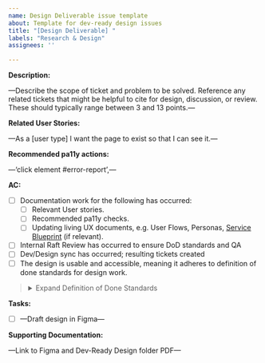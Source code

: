 ```yaml
---
name: Design Deliverable issue template
about: Template for dev-ready design issues
title: "[Design Deliverable] "
labels: "Research & Design"
assignees: ''

---
```


**Description:**

—Describe the scope of ticket and problem to be solved. Reference any related tickets that might be helpful to cite for design, discussion, or review. These should typically range between 3 and 13 points.—

**Related User Stories:**

—As a [user type] I want the page to exist so that I can see it.—

**Recommended pa11y actions:**

—‘click element #error-report’,—

**AC:**

- [ ] Documentation work for the following has occurred:
   - [ ] Relevant User stories.
   - [ ] Recommended pa11y checks.
   - [ ] Updating living UX documents, e.g. User Flows, Personas, [Service Blueprint](https://www.figma.com/design/irgQPLTrajxCXNiYBTEnMV/TDP-Mockups-For-Feedback?node-id=9080-4762) (if relevant).
- [ ] Internal Raft Review has occurred to ensure DoD standards and QA
- [ ] Dev/Design sync has occurred; resulting tickets created
- [ ] The design is usable and accessible, meaning it adheres to definition of done standards for design work.
> <details>
>      <summary>Expand Definition of Done Standards</summary>
> 
> - It uses [USWDS components and follows it’s UX guidance](https://designsystem.digital.gov/components/), or a deviation is clearly documented
> 
> - Language is intentional and [plain](https://plainlanguage.gov/guidelines/); placeholders are clearly documented
> - It follows [accessibility guidelines](https://accessibility.digital.gov/) and accessibility implementation notes are documented (e.g. clear information hierarchy, color is not the only way meaning is communicated, etc.)
> - If feedback identifies bigger questions or unknowns, create additional issues to investigate
> </details>

**Tasks:**

- [ ] —Draft design in Figma—

**Supporting Documentation:**

—Link to Figma and Dev-Ready Design folder PDF—
